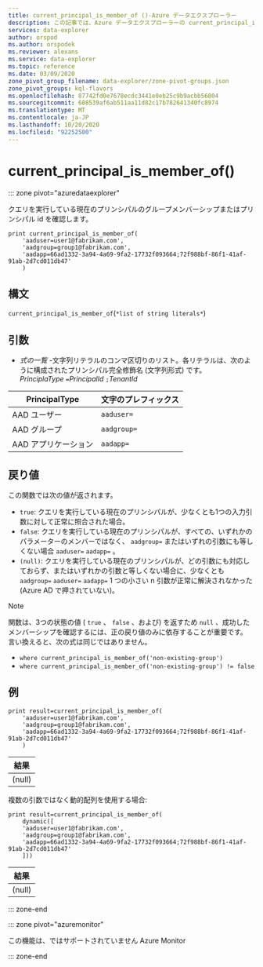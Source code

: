 ```yaml
---
title: current_principal_is_member_of ()-Azure データエクスプローラー
description: この記事では、Azure データエクスプローラーの current_principal_is_member_of () について説明します。
services: data-explorer
author: orspod
ms.author: orspodek
ms.reviewer: alexans
ms.service: data-explorer
ms.topic: reference
ms.date: 03/09/2020
zone_pivot_group_filename: data-explorer/zone-pivot-groups.json
zone_pivot_groups: kql-flavors
ms.openlocfilehash: 87742fd0e7678ecdc3441e0eb25c9b9acbb56804
ms.sourcegitcommit: 608539af6ab511aa11d82c17b782641340fc8974
ms.translationtype: MT
ms.contentlocale: ja-JP
ms.lasthandoff: 10/20/2020
ms.locfileid: "92252500"
---
```

# <a name="current_principal_is_member_of"></a>current_principal_is_member_of()

::: zone pivot="azuredataexplorer"

クエリを実行している現在のプリンシパルのグループメンバーシップまたはプリンシパル id を確認します。

```kusto
print current_principal_is_member_of(
    'aaduser=user1@fabrikam.com', 
    'aadgroup=group1@fabrikam.com',
    'aadapp=66ad1332-3a94-4a69-9fa2-17732f093664;72f988bf-86f1-41af-91ab-2d7cd011db47'
    )
```

## <a name="syntax"></a>構文

`current_principal_is_member_of`(`*list of string literals*`)

## <a name="arguments"></a>引数

* *式の一覧* -文字列リテラルのコンマ区切りのリスト。各リテラルは、次のように構成されたプリンシパル完全修飾名 (文字列形式) です。  
*PrinciplaType* `=`*PrincipalId* `;`*TenantId*

| PrincipalType   | 文字のプレフィックス  |
|-----------------|-------------|
| AAD ユーザー        | `aaduser=`  |
| AAD グループ       | `aadgroup=` |
| AAD アプリケーション | `aadapp=`   |

## <a name="returns"></a>戻り値
  
この関数では次の値が返されます。
* `true`: クエリを実行している現在のプリンシパルが、少なくとも1つの入力引数に対して正常に照合された場合。
* `false`: クエリを実行している現在のプリンシパルが、すべての、いずれかのパラメーターのメンバーではなく、 `aadgroup=` またはいずれの引数にも等しくない場合 `aaduser=` `aadapp=` 。
* `(null)`: クエリを実行している現在のプリンシパルが、どの引数にも対応しておらず、またはいずれかの引数と等しくない場合に、少なくとも `aadgroup=` `aaduser=` `aadapp=` 1 つの小さい n 引数が正常に解決されなかった (Azure AD で押されていない)。 

> [!NOTE]
> 関数は、3つの状態の値 ( `true` 、 `false` 、および) を返すため `null` 、成功したメンバーシップを確認するには、正の戻り値のみに依存することが重要です。 言い換えると、次の式は同じではありません。
> 
> * `where current_principal_is_member_of('non-existing-group')`
> * `where current_principal_is_member_of('non-existing-group') != false` 


## <a name="example"></a>例

<!-- csl: https://help.kusto.windows.net/Samples -->
```kusto
print result=current_principal_is_member_of(
    'aaduser=user1@fabrikam.com', 
    'aadgroup=group1@fabrikam.com',
    'aadapp=66ad1332-3a94-4a69-9fa2-17732f093664;72f988bf-86f1-41af-91ab-2d7cd011db47'
    )
```

| 結果 |
|--------|
| (null) |

複数の引数ではなく動的配列を使用する場合:

<!-- csl: https://help.kusto.windows.net/Samples -->
```kusto
print result=current_principal_is_member_of(
    dynamic([
    'aaduser=user1@fabrikam.com', 
    'aadgroup=group1@fabrikam.com',
    'aadapp=66ad1332-3a94-4a69-9fa2-17732f093664;72f988bf-86f1-41af-91ab-2d7cd011db47'
    ]))
```

| 結果 |
|--------|
| (null) |

::: zone-end

::: zone pivot="azuremonitor"

この機能は、ではサポートされていません Azure Monitor

::: zone-end
